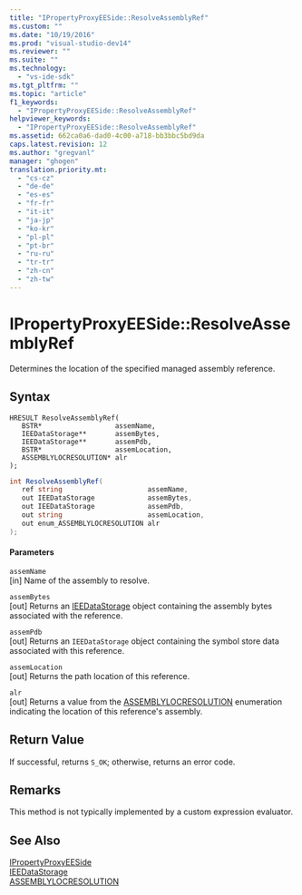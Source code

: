 ```yaml
---
title: "IPropertyProxyEESide::ResolveAssemblyRef"
ms.custom: ""
ms.date: "10/19/2016"
ms.prod: "visual-studio-dev14"
ms.reviewer: ""
ms.suite: ""
ms.technology: 
  - "vs-ide-sdk"
ms.tgt_pltfrm: ""
ms.topic: "article"
f1_keywords: 
  - "IPropertyProxyEESide::ResolveAssemblyRef"
helpviewer_keywords: 
  - "IPropertyProxyEESide::ResolveAssemblyRef"
ms.assetid: 662ca0a6-dad0-4c00-a718-bb3bbc5bd9da
caps.latest.revision: 12
ms.author: "gregvanl"
manager: "ghogen"
translation.priority.mt: 
  - "cs-cz"
  - "de-de"
  - "es-es"
  - "fr-fr"
  - "it-it"
  - "ja-jp"
  - "ko-kr"
  - "pl-pl"
  - "pt-br"
  - "ru-ru"
  - "tr-tr"
  - "zh-cn"
  - "zh-tw"
---
```

# IPropertyProxyEESide::ResolveAssemblyRef
Determines the location of the specified managed assembly reference.  
  
## Syntax  
  
```cpp#  
HRESULT ResolveAssemblyRef(  
   BSTR*                  assemName,  
   IEEDataStorage**       assemBytes,  
   IEEDataStorage**       assemPdb,  
   BSTR*                  assemLocation,  
   ASSEMBLYLOCRESOLUTION* alr  
);  
```  
  
```c#  
int ResolveAssemblyRef(  
   ref string                     assemName,  
   out IEEDataStorage             assemBytes,  
   out IEEDataStorage             assemPdb,  
   out string                     assemLocation,  
   out enum_ASSEMBLYLOCRESOLUTION alr  
);  
```  
  
#### Parameters  
 `assemName`  
 [in] Name of the assembly to resolve.  
  
 `assemBytes`  
 [out] Returns an [IEEDataStorage](../extensibility-debugger-reference/ieedatastorage.md) object containing the assembly bytes associated with the reference.  
  
 `assemPdb`  
 [out] Returns an `IEEDataStorage` object containing the symbol store data associated with this reference.  
  
 `assemLocation`  
 [out] Returns the path location of this reference.  
  
 `alr`  
 [out] Returns a value from the [ASSEMBLYLOCRESOLUTION](../extensibility-debugger-reference/assemblylocresolution.md) enumeration indicating the location of this reference's assembly.  
  
## Return Value  
 If successful, returns `S_OK`; otherwise, returns an error code.  
  
## Remarks  
 This method is not typically implemented by a custom expression evaluator.  
  
## See Also  
 [IPropertyProxyEESide](../extensibility-debugger-reference/ipropertyproxyeeside.md)   
 [IEEDataStorage](../extensibility-debugger-reference/ieedatastorage.md)   
 [ASSEMBLYLOCRESOLUTION](../extensibility-debugger-reference/assemblylocresolution.md)
